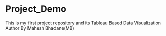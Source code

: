 # Project_Demo
This is my first project repository and its Tableau Based Data Visualization
<br>
Author By Mahesh Bhadane(MB)
